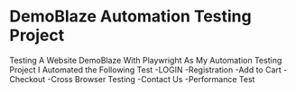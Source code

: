 # DemoBlaze Automation Testing Project
Testing A Website DemoBlaze With Playwright As My Automation Testing Project
I Automated the Following Test
-LOGIN 
-Registration
-Add to Cart 
-Checkout
-Cross Browser Testing
-Contact Us
-Performance Test


